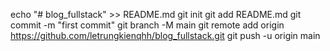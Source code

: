 echo "# blog_fullstack" >> README.md
git init
git add README.md
git commit -m "first commit"
git branch -M main
git remote add origin https://github.com/letrungkienqhh/blog_fullstack.git
git push -u origin main